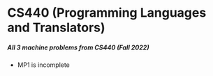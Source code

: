 CS440 (Programming Languages and Translators)
==========================

##### All 3 machine problems from CS440 (Fall 2022)
* MP1 is incomplete
